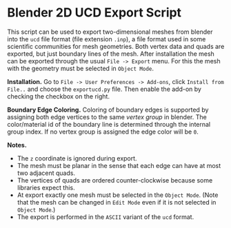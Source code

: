 
# Blender 2D UCD Export Script

This script can be used to export two-dimensional meshes from blender into the `ucd` file format (file extension `.inp`), a file format used in some scientific communities for mesh geometries. Both vertex data and quads are exported, but just boundary lines of the mesh. After installation the mesh can be exported through the usual `File -> Export` menu. For this the mesh with the geometry must be selected in `Object Mode`.

**Installation.**
Go to `File -> User Preferences -> Add-ons`, click `Install from File..` and choose the `exportucd.py` file. Then enable the add-on by checking the checkbox on the right. 

**Boundary Edge Coloring.** Coloring of boundary edges is supported by assigning both edge vertices to the same *vertex group* in blender. The color/material id of the boundary line is determined through the internal group index. If no vertex group is assigned the edge color will be `0`.

**Notes.**
 * The `z` coordinate is ignored during export.
 * The mesh must be planar in the sense that each edge can have at most two adjacent quads.
 * The vertices of quads are ordered counter-clockwise because some libraries expect this.
 * At export exactly one mesh must be selected in the `Object Mode`. (Note that the mesh can be changed in `Edit Mode` even if it is not selected in `Object Mode`.)
 * The export is performed in the `ASCII` variant of the `ucd` format.
